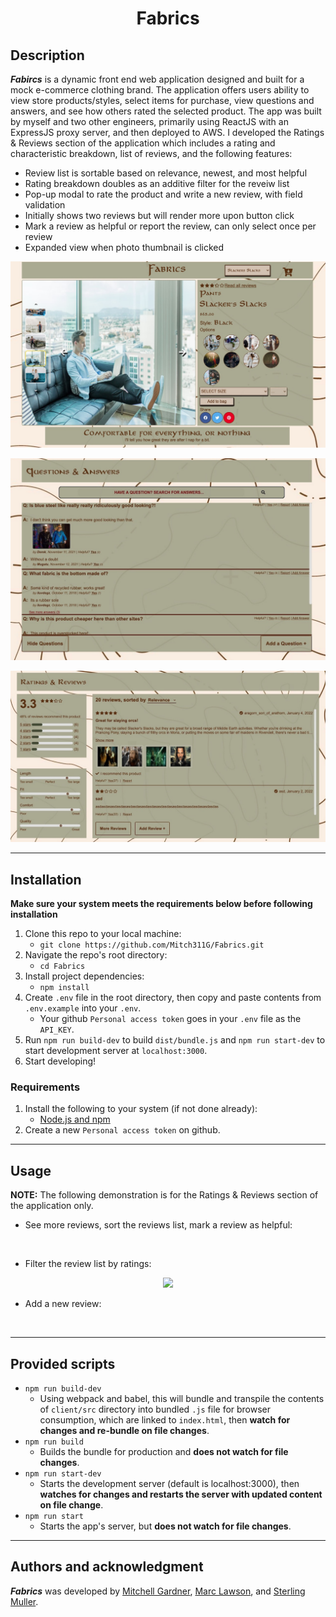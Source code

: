 <h1 align="center">Fabrics</h1>

## Description
***Fabircs*** is a dynamic front end web application designed and built for a mock e-commerce clothing brand. The application offers users ability to view store products/styles, select items for purchase, view questions and answers, and see how others rated the selected product. The app was built by myself and two other engineers, primarily using ReactJS with an ExpressJS proxy server, and then deployed to AWS. I developed the Ratings & Reviews section of the application which includes a rating and characteristic breakdown, list of reviews, and the following features:
- Review list is sortable based on relevance, newest, and most helpful
- Rating breakdown doubles as an additive filter for the reveiw list
- Pop-up modal to rate the product and write a new review, with field validation
- Initially shows two reviews but will render more upon button click
- Mark a review as helpful or report the review, can only select once per review
- Expanded view when photo thumbnail is clicked

<p align="center">
<img src="readme_assets/product_overview.png">
</p>

<p align="center">
<img src="readme_assets/QandA.png">
</p>

<p align="center">
<img src="readme_assets/rating_and_reviews.png">
</p>

---
## Installation
**Make sure your system meets the requirements below before following installation**
1. Clone this repo to your local machine:
    - `git clone https://github.com/Mitch311G/Fabrics.git`
2. Navigate the repo's root directory:
    - `cd Fabrics`
3. Install project dependencies:
    - `npm install`
4. Create `.env` file in the root directory, then copy and paste contents from `.env.example` into your `.env`.
    - Your github `Personal access token` goes in your `.env` file as the `API_KEY`.
5. Run `npm run build-dev` to build `dist/bundle.js` and `npm run start-dev` to start development server at `localhost:3000`.
6. Start developing!

### Requirements
1. Install the following to your system (if not done already):
    - [Node.js and npm](https://nodejs.org/en/download/)
2. Create a new `Personal access token` on github.
---
## Usage
**NOTE:** The following demonstration is for the Ratings & Reviews section of the application only.
- See more reviews, sort the reviews list, mark a review as helpful:
<p align="center">
<img src="">
</p>

- Filter the review list by ratings:
<p align="center">
<img src="readme_assets/review_list.gif">
</p>

- Add a new review:
<p align="center">
<img src="">
</p>

---
## Provided scripts
- `npm run build-dev`
    - Using webpack and babel, this will bundle and transpile the contents of `client/src` directory into bundled `.js` file for browser consumption, which are linked to `index.html`, then **watch for changes and re-bundle on file changes**.
- `npm run build`
    - Builds the bundle for production and **does not watch for file changes**.
- `npm run start-dev`
    - Starts the development server (default is localhost:3000), then **watches for changes and restarts the server with updated content on file change**.
- `npm run start`
    - Starts the app's server, but **does not watch for file changes**.
---
## Authors and acknowledgment
***Fabrics*** was developed by [Mitchell Gardner](https://github.com/Mitch311G), [Marc Lawson](https://github.com/mlawso33-code), and [Sterling Muller](https://github.com/sterlingmuller).
